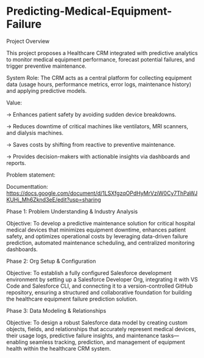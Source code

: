 # Predicting-Medical-Equipment-Failure

Project Overview

This project proposes a Healthcare CRM integrated with predictive analytics to monitor medical equipment performance, forecast potential failures, and trigger preventive maintenance.

System Role: The CRM acts as a central platform for collecting equipment data (usage hours, performance metrics, error logs, maintenance history) and applying predictive models.


Value:

-> Enhances patient safety by avoiding sudden device breakdowns.

-> Reduces downtime of critical machines like ventilators, MRI scanners, and dialysis machines.

-> Saves costs by shifting from reactive to preventive maintenance.

-> Provides decision-makers with actionable insights via dashboards and reports.

Problem statement: 

Documenttation: https://docs.google.com/document/d/1LSXfgzqOPdHyMrVziW0Cy7ThPaWJKUHj_Mh6Zknd3eE/edit?usp=sharing

Phase 1: Problem Understanding & Industry Analysis

Objective:
To develop a predictive maintenance solution for critical hospital medical devices that minimizes equipment downtime, enhances patient safety, and optimizes operational costs by leveraging data-driven failure prediction, automated maintenance scheduling, and centralized monitoring dashboards.


Phase 2: Org Setup & Configuration

Objective:
To establish a fully configured Salesforce development environment by setting up a Salesforce Developer Org, integrating it with VS Code and Salesforce CLI, and connecting it to a version-controlled GitHub repository, ensuring a structured and collaborative foundation for building the healthcare equipment failure prediction solution.

Phase 3: Data Modeling & Relationships

Objective:
To design a robust Salesforce data model by creating custom objects, fields, and relationships that accurately represent medical devices, their usage logs, predictive failure insights, and maintenance tasks—enabling seamless tracking, prediction, and management of equipment health within the healthcare CRM system.


